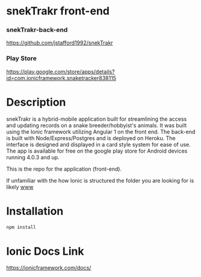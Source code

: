 
# snekTrakr front-end

### snekTrakr-back-end
https://github.com/jstafford1992/snekTrakr

### Play Store
 https://play.google.com/store/apps/details?id=com.ionicframework.snaketracker838115


# Description

snekTrakr is a hybrid-mobile application built for streamlining the access and updating  records on a snake breeder/hobbyist's animals. It was built using the Ionic framework utilizing Angular 1 on the front end. The back-end is built with Node/Express/Postgres and is deployed on Heroku. The interface is designed and displayed in a card style system for ease of use. The app is available for free on the google play store for Android devices running 4.0.3 and up.

This is the repo for the application (front-end).

If unfamiliar with the how Ionic is structured the folder you are looking for is likely
[www](https://github.com/jstafford1992/snekTrakr-front-end/tree/master/snakeTracker/www)


# Installation
```bash
npm install
```


# Ionic Docs Link
https://ionicframework.com/docs/
